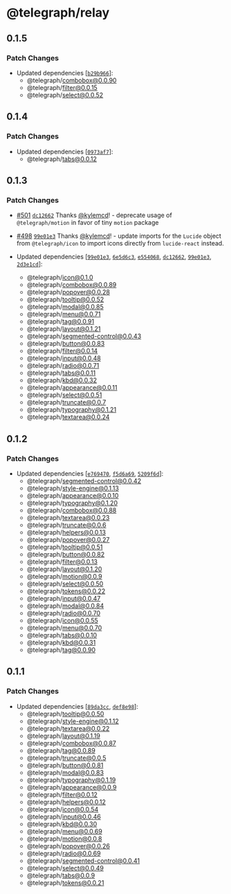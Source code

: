 # @telegraph/relay

## 0.1.5

### Patch Changes

- Updated dependencies [[`b29b966`](https://github.com/knocklabs/telegraph/commit/b29b966ae01a20e17d1839296ba5ba155e967621)]:
  - @telegraph/combobox@0.0.90
  - @telegraph/filter@0.0.15
  - @telegraph/select@0.0.52

## 0.1.4

### Patch Changes

- Updated dependencies [[`0973af7`](https://github.com/knocklabs/telegraph/commit/0973af7763962c053cbf6ce6b134922683bd6cbd)]:
  - @telegraph/tabs@0.0.12

## 0.1.3

### Patch Changes

- [#501](https://github.com/knocklabs/telegraph/pull/501) [`dc12662`](https://github.com/knocklabs/telegraph/commit/dc12662f6f41697d976d0978871a567d564777e8) Thanks [@kylemcd](https://github.com/kylemcd)! - deprecate usage of `@telegraph/motion` in favor of tiny `motion` package

- [#498](https://github.com/knocklabs/telegraph/pull/498) [`99e01e3`](https://github.com/knocklabs/telegraph/commit/99e01e3dcf7508af0bfae14e9b62cccff7af3388) Thanks [@kylemcd](https://github.com/kylemcd)! - update imports for the `Lucide` object from `@telegraph/icon` to import icons directly from `lucide-react` instead.

- Updated dependencies [[`99e01e3`](https://github.com/knocklabs/telegraph/commit/99e01e3dcf7508af0bfae14e9b62cccff7af3388), [`6e5d6c3`](https://github.com/knocklabs/telegraph/commit/6e5d6c313f630f2095c7ef3622520daf8e3ab1e2), [`e554068`](https://github.com/knocklabs/telegraph/commit/e554068b0f9ca5a1e8fe9d6f27dd2a30373a3cc8), [`dc12662`](https://github.com/knocklabs/telegraph/commit/dc12662f6f41697d976d0978871a567d564777e8), [`99e01e3`](https://github.com/knocklabs/telegraph/commit/99e01e3dcf7508af0bfae14e9b62cccff7af3388), [`2d3e1cd`](https://github.com/knocklabs/telegraph/commit/2d3e1cddd8a6bfac7108e350649f81bdc18f57c8)]:
  - @telegraph/icon@0.1.0
  - @telegraph/combobox@0.0.89
  - @telegraph/popover@0.0.28
  - @telegraph/tooltip@0.0.52
  - @telegraph/modal@0.0.85
  - @telegraph/menu@0.0.71
  - @telegraph/tag@0.0.91
  - @telegraph/layout@0.1.21
  - @telegraph/segmented-control@0.0.43
  - @telegraph/button@0.0.83
  - @telegraph/filter@0.0.14
  - @telegraph/input@0.0.48
  - @telegraph/radio@0.0.71
  - @telegraph/tabs@0.0.11
  - @telegraph/kbd@0.0.32
  - @telegraph/appearance@0.0.11
  - @telegraph/select@0.0.51
  - @telegraph/truncate@0.0.7
  - @telegraph/typography@0.1.21
  - @telegraph/textarea@0.0.24

## 0.1.2

### Patch Changes

- Updated dependencies [[`e769470`](https://github.com/knocklabs/telegraph/commit/e7694701fb63ebc65d9fe77d9a89c8f0bf557b67), [`f5d6a69`](https://github.com/knocklabs/telegraph/commit/f5d6a693e078dbfa1c99a78dc7b8ec6a9c34218a), [`5209f6d`](https://github.com/knocklabs/telegraph/commit/5209f6d6c8ed9d71d61c76c089541b14d3369a35)]:
  - @telegraph/segmented-control@0.0.42
  - @telegraph/style-engine@0.1.13
  - @telegraph/appearance@0.0.10
  - @telegraph/typography@0.1.20
  - @telegraph/combobox@0.0.88
  - @telegraph/textarea@0.0.23
  - @telegraph/truncate@0.0.6
  - @telegraph/helpers@0.0.13
  - @telegraph/popover@0.0.27
  - @telegraph/tooltip@0.0.51
  - @telegraph/button@0.0.82
  - @telegraph/filter@0.0.13
  - @telegraph/layout@0.1.20
  - @telegraph/motion@0.0.9
  - @telegraph/select@0.0.50
  - @telegraph/tokens@0.0.22
  - @telegraph/input@0.0.47
  - @telegraph/modal@0.0.84
  - @telegraph/radio@0.0.70
  - @telegraph/icon@0.0.55
  - @telegraph/menu@0.0.70
  - @telegraph/tabs@0.0.10
  - @telegraph/kbd@0.0.31
  - @telegraph/tag@0.0.90

## 0.1.1

### Patch Changes

- Updated dependencies [[`89da3cc`](https://github.com/knocklabs/telegraph/commit/89da3ccc374e5c610f5472bda950c95345b86a90), [`def8e98`](https://github.com/knocklabs/telegraph/commit/def8e983fe8d90d3d35f8ffe81ceb9daa46e1b30)]:
  - @telegraph/tooltip@0.0.50
  - @telegraph/style-engine@0.1.12
  - @telegraph/textarea@0.0.22
  - @telegraph/layout@0.1.19
  - @telegraph/combobox@0.0.87
  - @telegraph/tag@0.0.89
  - @telegraph/truncate@0.0.5
  - @telegraph/button@0.0.81
  - @telegraph/modal@0.0.83
  - @telegraph/typography@0.1.19
  - @telegraph/appearance@0.0.9
  - @telegraph/filter@0.0.12
  - @telegraph/helpers@0.0.12
  - @telegraph/icon@0.0.54
  - @telegraph/input@0.0.46
  - @telegraph/kbd@0.0.30
  - @telegraph/menu@0.0.69
  - @telegraph/motion@0.0.8
  - @telegraph/popover@0.0.26
  - @telegraph/radio@0.0.69
  - @telegraph/segmented-control@0.0.41
  - @telegraph/select@0.0.49
  - @telegraph/tabs@0.0.9
  - @telegraph/tokens@0.0.21
